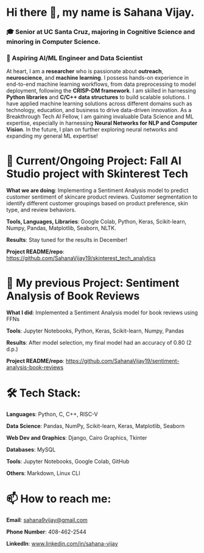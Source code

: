 # Hi there 👋, my name is Sahana Vijay.
### 🎓 Senior at UC Santa Cruz, majoring in Cognitive Science and minoring in Computer Science. 
### 🔭 Aspiring AI/ML Engineer and Data Scientist

At heart, I am a **researcher** who is passionate about **outreach**, **neuroscience**, and **machine learning**. I possess hands-on experience in end-to-end machine learning workflows, from data preprocessing to model deployment, following the **CRISP-DM framework**. I am skilled in harnessing **Python libraries** and **C/C++ data structures** to build scalable solutions. I have applied machine learning solutions across different domains such as technology, education, and business to drive data-driven innovation. As a Breakthrough Tech AI Fellow, I am gaining invaluable Data Science and ML expertise, especially in harnessing **Neural Networks for NLP and Computer Vision**. In the future, I plan on further exploring neural networks and expanding my general ML expertise!

# 🎯 Current/Ongoing Project: Fall AI Studio project with Skinterest Tech

**What we are doing**: Implementing a Sentiment Analysis model to predict customer sentiment of skincare product reviews. Customer segmentation to identify different customer groupings based on product preference, skin type, and review behaviors.

**Tools, Languages, Libraries**: Google Colab, Python, Keras, Scikit-learn, Numpy, Pandas, Matplotlib, Seaborn, NLTK.

**Results**: Stay tuned for the results in December!

**Project README/repo**: https://github.com/SahanaVijay19/skinterest_tech_analytics

# 🎯 My previous Project: Sentiment Analysis of Book Reviews

**What I did**: Implemented a Sentiment Analysis model for book reviews using FFNs 

**Tools**: Jupyter Notebooks, Python, Keras, Scikit-learn, Numpy, Pandas

**Results**: After model selection, my final model had an accuracy of 0.80 (2 d.p.)

**Project README/repo**: https://github.com/SahanaVijay19/sentiment-analysis-book-reviews

# 🛠 Tech Stack:

**Languages**: Python, C, C++, RISC-V 

**Data Science**: Pandas, NumPy, Scikit-learn, Keras, Matplotlib, Seaborn

**Web Dev and Graphics**: Django, Cairo Graphics, Tkinter

**Databases**: MySQL

**Tools**: Jupyter Notebooks, Google Colab, GitHub

**Others**: Markdown, Linux CLI 

# 📫 How to reach me:

**Email**: sahana9vijay@gmail.com

**Phone Number**: 408-462-2544

**LinkedIn**: www.linkedin.com/in/sahana-vijay


<!--
**SahanaVijay19/SahanaVijay19** is a ✨ _special_ ✨ repository because its `README.md` (this file) appears on your GitHub profile.

Here are some ideas to get you started:

- 🔭 I’m currently working on ...
- 🌱 I’m currently learning ...
- 👯 I’m looking to collaborate on ...
- 🤔 I’m looking for help with ...
- 💬 Ask me about ...
- 📫 How to reach me: ...
- 😄 Pronouns: ...
- ⚡ Fun fact: ...
-->
